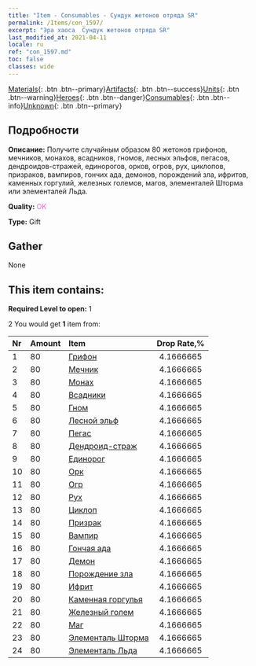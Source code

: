 ```yaml
---
title: "Item - Consumables - Сундук жетонов отряда SR"
permalink: /Items/con_1597/
excerpt: "Эра хаоса  Сундук жетонов отряда SR"
last_modified_at: 2021-04-11
locale: ru
ref: "con_1597.md"
toc: false
classes: wide
---
```

 [Materials](/ru/Items/){: .btn .btn--primary}[Artifacts](/ru/Items/Artifacts/){: .btn .btn--success}[Units](/ru/Items/Units/){: .btn .btn--warning}[Heroes](/ru/Items/Heroes/){: .btn .btn--danger}[Consumables](/ru/Items/Consumables/){: .btn .btn--info}[Unknown](/ru/Items/Unknown/){: .btn .btn--primary}

## Подробности
 **Описание:** Получите случайным образом 80 жетонов грифонов, мечников, монахов, всадников, гномов, лесных эльфов, пегасов, дендроидов-стражей, единорогов, орков, огров, рух, циклопов, призраков, вампиров, гончих ада, демонов, порождений зла, ифритов, каменных горгулий, железных големов, магов, элементалей Шторма или элементалей Льда.

 **Quality:** <span style="color: #DA70D6">OK</span>

 **Type:** Gift

## Gather

  None

## This item contains:

 **Required Level to open:** 1

 2 You would get **1** item  from:

  | Nr | Amount |     Item    | Drop Rate,% |
  |:---|:-------|:------------|:---------:|
  | 1 | 80 | [Грифон](/ru/Items/unt_192/) | 4.1666665 | 
  | 2 | 80 | [Мечник](/ru/Items/unt_193/) | 4.1666665 | 
  | 3 | 80 | [Монах](/ru/Items/unt_194/) | 4.1666665 | 
  | 4 | 80 | [Всадники](/ru/Items/unt_195/) | 4.1666665 | 
  | 5 | 80 | [Гном](/ru/Items/unt_200/) | 4.1666665 | 
  | 6 | 80 | [Лесной эльф](/ru/Items/unt_201/) | 4.1666665 | 
  | 7 | 80 | [Пегас](/ru/Items/unt_202/) | 4.1666665 | 
  | 8 | 80 | [Дендроид-страж](/ru/Items/unt_203/) | 4.1666665 | 
  | 9 | 80 | [Единорог](/ru/Items/unt_204/) | 4.1666665 | 
  | 10 | 80 | [Орк](/ru/Items/unt_219/) | 4.1666665 | 
  | 11 | 80 | [Огр](/ru/Items/unt_220/) | 4.1666665 | 
  | 12 | 80 | [Рух](/ru/Items/unt_221/) | 4.1666665 | 
  | 13 | 80 | [Циклоп](/ru/Items/unt_222/) | 4.1666665 | 
  | 14 | 80 | [Призрак](/ru/Items/unt_210/) | 4.1666665 | 
  | 15 | 80 | [Вампир](/ru/Items/unt_211/) | 4.1666665 | 
  | 16 | 80 | [Гончая ада](/ru/Items/unt_228/) | 4.1666665 | 
  | 17 | 80 | [Демон](/ru/Items/unt_229/) | 4.1666665 | 
  | 18 | 80 | [Порождение зла](/ru/Items/unt_230/) | 4.1666665 | 
  | 19 | 80 | [Ифрит](/ru/Items/unt_231/) | 4.1666665 | 
  | 20 | 80 | [Каменная горгулья](/ru/Items/unt_236/) | 4.1666665 | 
  | 21 | 80 | [Железный голем](/ru/Items/unt_237/) | 4.1666665 | 
  | 22 | 80 | [Маг](/ru/Items/unt_238/) | 4.1666665 | 
  | 23 | 80 | [Элементаль Шторма](/ru/Items/unt_263/) | 4.1666665 | 
  | 24 | 80 | [Элементаль Льда](/ru/Items/unt_264/) | 4.1666665 | 
